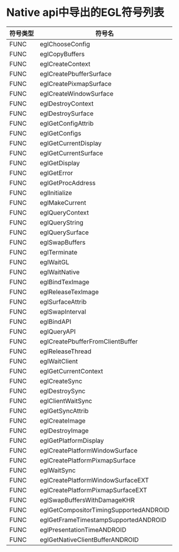 # Native api中导出的EGL符号列表

|符号类型|符号名|
| --- | --- | 
|FUNC|eglChooseConfig|
|FUNC|eglCopyBuffers|
|FUNC|eglCreateContext|
|FUNC|eglCreatePbufferSurface|
|FUNC|eglCreatePixmapSurface|
|FUNC|eglCreateWindowSurface|
|FUNC|eglDestroyContext|
|FUNC|eglDestroySurface|
|FUNC|eglGetConfigAttrib|
|FUNC|eglGetConfigs|
|FUNC|eglGetCurrentDisplay|
|FUNC|eglGetCurrentSurface|
|FUNC|eglGetDisplay|
|FUNC|eglGetError|
|FUNC|eglGetProcAddress|
|FUNC|eglInitialize|
|FUNC|eglMakeCurrent|
|FUNC|eglQueryContext|
|FUNC|eglQueryString|
|FUNC|eglQuerySurface|
|FUNC|eglSwapBuffers|
|FUNC|eglTerminate|
|FUNC|eglWaitGL|
|FUNC|eglWaitNative|
|FUNC|eglBindTexImage|
|FUNC|eglReleaseTexImage|
|FUNC|eglSurfaceAttrib|
|FUNC|eglSwapInterval|
|FUNC|eglBindAPI|
|FUNC|eglQueryAPI|
|FUNC|eglCreatePbufferFromClientBuffer|
|FUNC|eglReleaseThread|
|FUNC|eglWaitClient|
|FUNC|eglGetCurrentContext|
|FUNC|eglCreateSync|
|FUNC|eglDestroySync|
|FUNC|eglClientWaitSync|
|FUNC|eglGetSyncAttrib|
|FUNC|eglCreateImage|
|FUNC|eglDestroyImage|
|FUNC|eglGetPlatformDisplay|
|FUNC|eglCreatePlatformWindowSurface|
|FUNC|eglCreatePlatformPixmapSurface|
|FUNC|eglWaitSync|
|FUNC|eglCreatePlatformWindowSurfaceEXT|
|FUNC|eglCreatePlatformPixmapSurfaceEXT|
|FUNC|eglSwapBuffersWithDamageKHR|
|FUNC|eglGetCompositorTimingSupportedANDROID|
|FUNC|eglGetFrameTimestampSupportedANDROID|
|FUNC|eglPresentationTimeANDROID|
|FUNC|eglGetNativeClientBufferANDROID|

